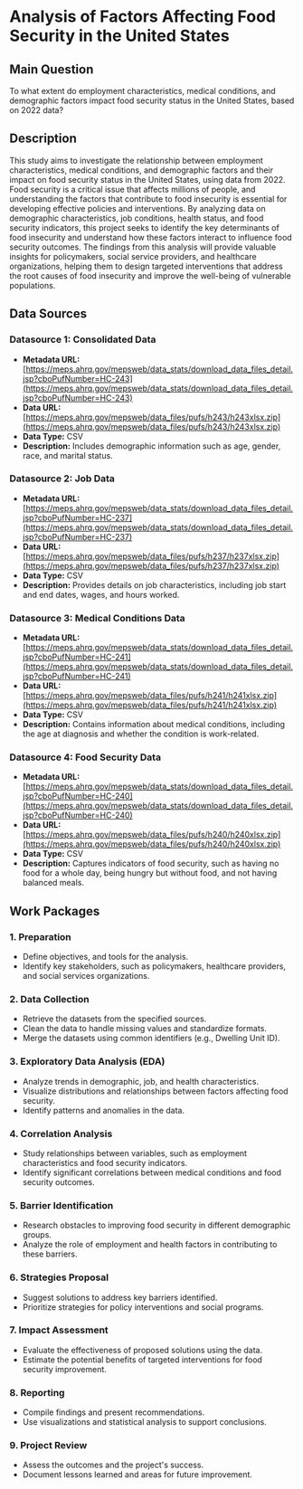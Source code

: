 # Analysis of Factors Affecting Food Security in the United States

## Main Question
To what extent do employment characteristics, medical conditions, and demographic factors impact food security status in the United States, based on 2022 data?

## Description
This study aims to investigate the relationship between employment characteristics, medical conditions, and demographic factors and their impact on food security status in the United States, using data from 2022. Food security is a critical issue that affects millions of people, and understanding the factors that contribute to food insecurity is essential for developing effective policies and interventions. By analyzing data on demographic characteristics, job conditions, health status, and food security indicators, this project seeks to identify the key determinants of food insecurity and understand how these factors interact to influence food security outcomes. The findings from this analysis will provide valuable insights for policymakers, social service providers, and healthcare organizations, helping them to design targeted interventions that address the root causes of food insecurity and improve the well-being of vulnerable populations.

## Data Sources

### Datasource 1: Consolidated Data
- **Metadata URL:** [https://meps.ahrq.gov/mepsweb/data_stats/download_data_files_detail.jsp?cboPufNumber=HC-243](https://meps.ahrq.gov/mepsweb/data_stats/download_data_files_detail.jsp?cboPufNumber=HC-243)
- **Data URL:** [https://meps.ahrq.gov/mepsweb/data_files/pufs/h243/h243xlsx.zip](https://meps.ahrq.gov/mepsweb/data_files/pufs/h243/h243xlsx.zip)
- **Data Type:** CSV
- **Description:** Includes demographic information such as age, gender, race, and marital status.

### Datasource 2: Job Data
- **Metadata URL:** [https://meps.ahrq.gov/mepsweb/data_stats/download_data_files_detail.jsp?cboPufNumber=HC-237](https://meps.ahrq.gov/mepsweb/data_stats/download_data_files_detail.jsp?cboPufNumber=HC-237)
- **Data URL:** [https://meps.ahrq.gov/mepsweb/data_files/pufs/h237/h237xlsx.zip](https://meps.ahrq.gov/mepsweb/data_files/pufs/h237/h237xlsx.zip)
- **Data Type:** CSV
- **Description:** Provides details on job characteristics, including job start and end dates, wages, and hours worked.

### Datasource 3: Medical Conditions Data
- **Metadata URL:** [https://meps.ahrq.gov/mepsweb/data_stats/download_data_files_detail.jsp?cboPufNumber=HC-241](https://meps.ahrq.gov/mepsweb/data_stats/download_data_files_detail.jsp?cboPufNumber=HC-241)
- **Data URL:** [https://meps.ahrq.gov/mepsweb/data_files/pufs/h241/h241xlsx.zip](https://meps.ahrq.gov/mepsweb/data_files/pufs/h241/h241xlsx.zip)
- **Data Type:** CSV
- **Description:** Contains information about medical conditions, including the age at diagnosis and whether the condition is work-related.

### Datasource 4: Food Security Data
- **Metadata URL:** [https://meps.ahrq.gov/mepsweb/data_stats/download_data_files_detail.jsp?cboPufNumber=HC-240](https://meps.ahrq.gov/mepsweb/data_stats/download_data_files_detail.jsp?cboPufNumber=HC-240)
- **Data URL:** [https://meps.ahrq.gov/mepsweb/data_files/pufs/h240/h240xlsx.zip](https://meps.ahrq.gov/mepsweb/data_files/pufs/h240/h240xlsx.zip)
- **Data Type:** CSV
- **Description:** Captures indicators of food security, such as having no food for a whole day, being hungry but without food, and not having balanced meals.

## Work Packages

### 1. Preparation
   - Define objectives, and tools for the analysis.
   - Identify key stakeholders, such as policymakers, healthcare providers, and social services organizations.

### 2. Data Collection
   - Retrieve the datasets from the specified sources.
   - Clean the data to handle missing values and standardize formats.
   - Merge the datasets using common identifiers (e.g., Dwelling Unit ID).

### 3. Exploratory Data Analysis (EDA)
   - Analyze trends in demographic, job, and health characteristics.
   - Visualize distributions and relationships between factors affecting food security.
   - Identify patterns and anomalies in the data.

### 4. Correlation Analysis
   - Study relationships between variables, such as employment characteristics and food security indicators.
   - Identify significant correlations between medical conditions and food security outcomes.

### 5. Barrier Identification
   - Research obstacles to improving food security in different demographic groups.
   - Analyze the role of employment and health factors in contributing to these barriers.

### 6. Strategies Proposal
   - Suggest solutions to address key barriers identified.
   - Prioritize strategies for policy interventions and social programs.

### 7. Impact Assessment
   - Evaluate the effectiveness of proposed solutions using the data.
   - Estimate the potential benefits of targeted interventions for food security improvement.

### 8. Reporting
   - Compile findings and present recommendations.
   - Use visualizations and statistical analysis to support conclusions.

### 9. Project Review
   - Assess the outcomes and the project's success.
   - Document lessons learned and areas for future improvement.
